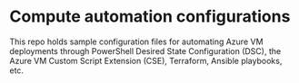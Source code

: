 # Compute automation configurations
This repo holds sample configuration files for automating Azure VM deployments through PowerShell Desired State Configuration (DSC), the Azure VM Custom Script Extension (CSE), Terraform, Ansible playbooks, etc.
